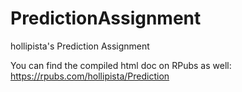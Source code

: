 # PredictionAssignment
hollipista's Prediction Assignment

You can find the compiled html doc on RPubs as well: https://rpubs.com/hollipista/Prediction
